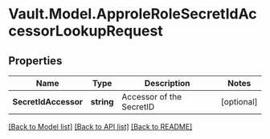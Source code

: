 # Vault.Model.ApproleRoleSecretIdAccessorLookupRequest

## Properties

Name | Type | Description | Notes
------------ | ------------- | ------------- | -------------
**SecretIdAccessor** | **string** | Accessor of the SecretID | [optional] 

[[Back to Model list]](../README.md#documentation-for-models) [[Back to API list]](../README.md#documentation-for-api-endpoints) [[Back to README]](../README.md)

